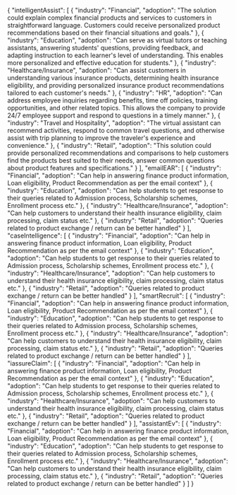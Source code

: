 {
  "intelligentAssist": [
    {
      "industry": "Financial",
      "adoption": "The solution could explain complex financial products and services to customers in straightforward language. Customers could receive personalized product recommendations based on their financial situations and goals."
    },
    {
      "industry": "Education",
      "adoption": "Can serve as virtual tutors or teaching assistants, answering students' questions, providing feedback, and adapting instruction to each learner's level of understanding. This enables more personalized and effective education for students."
    },
    {
      "industry": "Healthcare/Insurance",
      "adoption": "Can assist customers in understanding various insurance products, determining health insurance eligibility, and providing personalized insurance product recommendations tailored to each customer's needs."
    },
    {
      "industry": "HR",
      "adoption": "Can address employee inquiries regarding benefits, time off policies, training opportunities, and other related topics. This allows the company to provide 24/7 employee support and respond to questions in a timely manner."
    },
    {
      "industry": "Travel and Hospitality",
      "adoption": "The virtual assistant can recommend activities, respond to common travel questions, and otherwise assist with trip planning to improve the traveler's experience and convenience."
    },
    {
      "industry": "Retail",
      "adoption": "This solution could provide personalized recommendations and comparisons to help customers find the products best suited to their needs, answer common questions about product features and specifications."
    }
  ],
  "emailEAR": [
    {
      "industry": "Financial",
      "adoption": "Can help in answering finance product information, Loan eligibility, Product Recommendation as per the email context"
    },
    {
      "industry": "Education",
      "adoption": "Can help students to get response to their queries related to Admission process, Scholarship schemes, Enrollment process etc."
    },
    {
      "industry": "Healthcare/Insurance",
      "adoption": "Can help customers to understand their health insurance eligibility, claim processing, claim status etc."
    },
    {
      "industry": "Retail",
      "adoption": "Queries related to product exchange / return can be better handled"
    }
  ],
  "caseIntelligence": [
    {
      "industry": "Financial",
      "adoption": "Can help in answering finance product information, Loan eligibility, Product Recommendation as per the email context"
    },
    {
      "industry": "Education",
      "adoption": "Can help students to get response to their queries related to Admission process, Scholarship schemes, Enrollment process etc."
    },
    {
      "industry": "Healthcare/Insurance",
      "adoption": "Can help customers to understand their health insurance eligibility, claim processing, claim status etc."
    },
    {
      "industry": "Retail",
      "adoption": "Queries related to product exchange / return can be better handled"
    }
  ],
  "smartRecruit": [
    {
      "industry": "Financial",
      "adoption": "Can help in answering finance product information, Loan eligibility, Product Recommendation as per the email context"
    },
    {
      "industry": "Education",
      "adoption": "Can help students to get response to their queries related to Admission process, Scholarship schemes, Enrollment process etc."
    },
    {
      "industry": "Healthcare/Insurance",
      "adoption": "Can help customers to understand their health insurance eligibility, claim processing, claim status etc."
    },
    {
      "industry": "Retail",
      "adoption": "Queries related to product exchange / return can be better handled"
    }
  ],
  "iassureClaim": [
    {
      "industry": "Financial",
      "adoption": "Can help in answering finance product information, Loan eligibility, Product Recommendation as per the email context"
    },
    {
      "industry": "Education",
      "adoption": "Can help students to get response to their queries related to Admission process, Scholarship schemes, Enrollment process etc."
    },
    {
      "industry": "Healthcare/Insurance",
      "adoption": "Can help customers to understand their health insurance eligibility, claim processing, claim status etc."
    },
    {
      "industry": "Retail",
      "adoption": "Queries related to product exchange / return can be better handled"
    }
  ],
  "assistantEv": [
    {
      "industry": "Financial",
      "adoption": "Can help in answering finance product information, Loan eligibility, Product Recommendation as per the email context"
    },
    {
      "industry": "Education",
      "adoption": "Can help students to get response to their queries related to Admission process, Scholarship schemes, Enrollment process etc."
    },
    {
      "industry": "Healthcare/Insurance",
      "adoption": "Can help customers to understand their health insurance eligibility, claim processing, claim status etc."
    },
    {
      "industry": "Retail",
      "adoption": "Queries related to product exchange / return can be better handled"
    }
  ]
}
